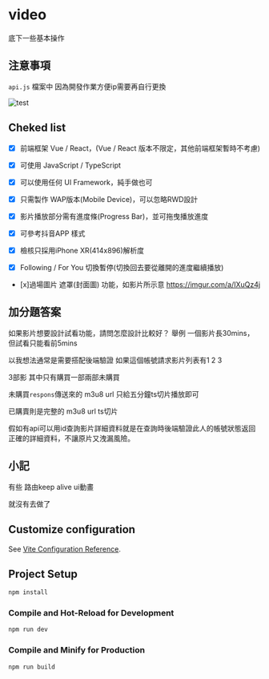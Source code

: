 # video

底下一些基本操作

## 注意事項
`api.js` 檔案中 因為開發作業方便ip需要再自行更換

![test](https://i.imgur.com/MVnRxcy.png)

## Cheked list

- [x] 前端框架 Vue / React，(Vue / React 版本不限定，其他前端框架暫時不考慮)

- [x] 可使用 JavaScript / TypeScript

- [x] 可以使用任何 UI Framework，純手做也可

- [x] 只需製作 WAP版本(Mobile Device)，可以忽略RWD設計

- [x] 影片播放部分需有進度條(Progress Bar)，並可拖曳播放進度

- [x] 可參考抖音APP 樣式

- [x] 檢核只採用iPhone XR(414x896)解析度

- [x] Following / For You 切換暫停(切換回去要從離開的進度繼續播放)

- [x]過場圖片 遮罩(封面圖) 功能，如影片所示意 https://imgur.com/a/IXuQz4j


## 加分題答案 
如果影片想要設計試看功能，請問怎麼設計比較好？
舉例 一個影片長30mins，但試看只能看前5mins

以我想法通常是需要搭配後端驗證 如果這個帳號請求影片列表有1 2 3 

3部影 其中只有購買一部兩部未購買

未購買`respons`傳送來的 m3u8 url 只給五分鐘ts切片播放即可

已購賣則是完整的 m3u8 url ts切片

假如有api可以用id查詢影片詳細資料就是在查詢時後端驗證此人的帳號狀態返回正確的詳細資料，不讓原片又洩漏風險。


## 小記
有些 路由keep alive 
ui動畫

就沒有去做了
## Customize configuration

See [Vite Configuration Reference](https://vitejs.dev/config/).

## Project Setup

```sh
npm install
```

### Compile and Hot-Reload for Development

```sh
npm run dev
```

### Compile and Minify for Production

```sh
npm run build
```
